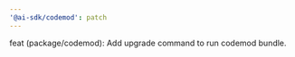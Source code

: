```yaml
---
'@ai-sdk/codemod': patch
---
```


feat (package/codemod): Add upgrade command to run codemod bundle.
